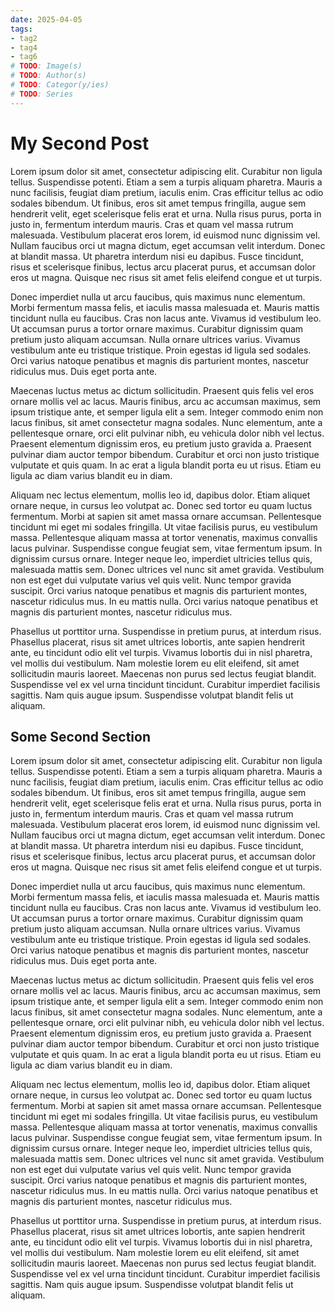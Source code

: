 ```yaml
---
date: 2025-04-05
tags:
- tag2
- tag4
- tag6
# TODO: Image(s)
# TODO: Author(s)
# TODO: Categor(y/ies)
# TODO: Series
---
```


# My Second Post

Lorem ipsum dolor sit amet, consectetur adipiscing elit. Curabitur non ligula tellus. Suspendisse potenti. Etiam a sem a turpis aliquam pharetra. Mauris a nunc facilisis, feugiat diam pretium, iaculis enim. Cras efficitur tellus ac odio sodales bibendum. Ut finibus, eros sit amet tempus fringilla, augue sem hendrerit velit, eget scelerisque felis erat et urna. Nulla risus purus, porta in justo in, fermentum interdum mauris. Cras et quam vel massa rutrum malesuada. Vestibulum placerat eros lorem, id euismod nunc dignissim vel. Nullam faucibus orci ut magna dictum, eget accumsan velit interdum. Donec at blandit massa. Ut pharetra interdum nisi eu dapibus. Fusce tincidunt, risus et scelerisque finibus, lectus arcu placerat purus, et accumsan dolor eros ut magna. Quisque nec risus sit amet felis eleifend congue et ut turpis.

Donec imperdiet nulla ut arcu faucibus, quis maximus nunc elementum. Morbi fermentum massa felis, et iaculis massa malesuada et. Mauris mattis tincidunt nulla eu faucibus. Cras non lacus ante. Vivamus id vestibulum leo. Ut accumsan purus a tortor ornare maximus. Curabitur dignissim quam pretium justo aliquam accumsan. Nulla ornare ultrices varius. Vivamus vestibulum ante eu tristique tristique. Proin egestas id ligula sed sodales. Orci varius natoque penatibus et magnis dis parturient montes, nascetur ridiculus mus. Duis eget porta ante.

Maecenas luctus metus ac dictum sollicitudin. Praesent quis felis vel eros ornare mollis vel ac lacus. Mauris finibus, arcu ac accumsan maximus, sem ipsum tristique ante, et semper ligula elit a sem. Integer commodo enim non lacus finibus, sit amet consectetur magna sodales. Nunc elementum, ante a pellentesque ornare, orci elit pulvinar nibh, eu vehicula dolor nibh vel lectus. Praesent elementum dignissim eros, eu pretium justo gravida a. Praesent pulvinar diam auctor tempor bibendum. Curabitur et orci non justo tristique vulputate et quis quam. In ac erat a ligula blandit porta eu ut risus. Etiam eu ligula ac diam varius blandit eu in diam.

Aliquam nec lectus elementum, mollis leo id, dapibus dolor. Etiam aliquet ornare neque, in cursus leo volutpat ac. Donec sed tortor eu quam luctus fermentum. Morbi at sapien sit amet massa ornare accumsan. Pellentesque tincidunt mi eget mi sodales fringilla. Ut vitae facilisis purus, eu vestibulum massa. Pellentesque aliquam massa at tortor venenatis, maximus convallis lacus pulvinar. Suspendisse congue feugiat sem, vitae fermentum ipsum. In dignissim cursus ornare. Integer neque leo, imperdiet ultricies tellus quis, malesuada mattis sem. Donec ultrices vel nunc sit amet gravida. Vestibulum non est eget dui vulputate varius vel quis velit. Nunc tempor gravida suscipit. Orci varius natoque penatibus et magnis dis parturient montes, nascetur ridiculus mus. In eu mattis nulla. Orci varius natoque penatibus et magnis dis parturient montes, nascetur ridiculus mus.

Phasellus ut porttitor urna. Suspendisse in pretium purus, at interdum risus. Phasellus placerat, risus sit amet ultrices lobortis, ante sapien hendrerit ante, eu tincidunt odio elit vel turpis. Vivamus lobortis dui in nisl pharetra, vel mollis dui vestibulum. Nam molestie lorem eu elit eleifend, sit amet sollicitudin mauris laoreet. Maecenas non purus sed lectus feugiat blandit. Suspendisse vel ex vel urna tincidunt tincidunt. Curabitur imperdiet facilisis sagittis. Nam quis augue ipsum. Suspendisse volutpat blandit felis ut aliquam.

## Some Second Section

Lorem ipsum dolor sit amet, consectetur adipiscing elit. Curabitur non ligula tellus. Suspendisse potenti. Etiam a sem a turpis aliquam pharetra. Mauris a nunc facilisis, feugiat diam pretium, iaculis enim. Cras efficitur tellus ac odio sodales bibendum. Ut finibus, eros sit amet tempus fringilla, augue sem hendrerit velit, eget scelerisque felis erat et urna. Nulla risus purus, porta in justo in, fermentum interdum mauris. Cras et quam vel massa rutrum malesuada. Vestibulum placerat eros lorem, id euismod nunc dignissim vel. Nullam faucibus orci ut magna dictum, eget accumsan velit interdum. Donec at blandit massa. Ut pharetra interdum nisi eu dapibus. Fusce tincidunt, risus et scelerisque finibus, lectus arcu placerat purus, et accumsan dolor eros ut magna. Quisque nec risus sit amet felis eleifend congue et ut turpis.

Donec imperdiet nulla ut arcu faucibus, quis maximus nunc elementum. Morbi fermentum massa felis, et iaculis massa malesuada et. Mauris mattis tincidunt nulla eu faucibus. Cras non lacus ante. Vivamus id vestibulum leo. Ut accumsan purus a tortor ornare maximus. Curabitur dignissim quam pretium justo aliquam accumsan. Nulla ornare ultrices varius. Vivamus vestibulum ante eu tristique tristique. Proin egestas id ligula sed sodales. Orci varius natoque penatibus et magnis dis parturient montes, nascetur ridiculus mus. Duis eget porta ante.

Maecenas luctus metus ac dictum sollicitudin. Praesent quis felis vel eros ornare mollis vel ac lacus. Mauris finibus, arcu ac accumsan maximus, sem ipsum tristique ante, et semper ligula elit a sem. Integer commodo enim non lacus finibus, sit amet consectetur magna sodales. Nunc elementum, ante a pellentesque ornare, orci elit pulvinar nibh, eu vehicula dolor nibh vel lectus. Praesent elementum dignissim eros, eu pretium justo gravida a. Praesent pulvinar diam auctor tempor bibendum. Curabitur et orci non justo tristique vulputate et quis quam. In ac erat a ligula blandit porta eu ut risus. Etiam eu ligula ac diam varius blandit eu in diam.

Aliquam nec lectus elementum, mollis leo id, dapibus dolor. Etiam aliquet ornare neque, in cursus leo volutpat ac. Donec sed tortor eu quam luctus fermentum. Morbi at sapien sit amet massa ornare accumsan. Pellentesque tincidunt mi eget mi sodales fringilla. Ut vitae facilisis purus, eu vestibulum massa. Pellentesque aliquam massa at tortor venenatis, maximus convallis lacus pulvinar. Suspendisse congue feugiat sem, vitae fermentum ipsum. In dignissim cursus ornare. Integer neque leo, imperdiet ultricies tellus quis, malesuada mattis sem. Donec ultrices vel nunc sit amet gravida. Vestibulum non est eget dui vulputate varius vel quis velit. Nunc tempor gravida suscipit. Orci varius natoque penatibus et magnis dis parturient montes, nascetur ridiculus mus. In eu mattis nulla. Orci varius natoque penatibus et magnis dis parturient montes, nascetur ridiculus mus.

Phasellus ut porttitor urna. Suspendisse in pretium purus, at interdum risus. Phasellus placerat, risus sit amet ultrices lobortis, ante sapien hendrerit ante, eu tincidunt odio elit vel turpis. Vivamus lobortis dui in nisl pharetra, vel mollis dui vestibulum. Nam molestie lorem eu elit eleifend, sit amet sollicitudin mauris laoreet. Maecenas non purus sed lectus feugiat blandit. Suspendisse vel ex vel urna tincidunt tincidunt. Curabitur imperdiet facilisis sagittis. Nam quis augue ipsum. Suspendisse volutpat blandit felis ut aliquam.
